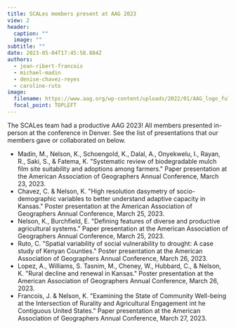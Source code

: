 ```yaml
---
title: SCALes members present at AAG 2023
view: 2
header:
  caption: ""
  image: ""
subtitle: ""
date: 2023-05-04T17:45:58.884Z
authors:
  - jean-ribert-francois
  - michael-madin
  - denise-chavez-reyes
  - caroline-ruto
image:
  filename: https://www.aag.org/wp-content/uploads/2022/01/AAG_logo_full_White_2022.svg
  focal_point: TOPLEFT
---
```

T﻿he SCALes team had a productive AAG 2023! All members presented in-person at the conference in Denver. See the list of presentations that our members gave or collaborated on below.

* Madin, M., Nelson, K., Schoengold, K., Dalal, A., Onyekwelu, I., Rayan, R., Saki, S., & Fatema, K. "Systematic review of biodegradable mulch film site suitability and adoptions among farmers." Paper presentation at the American Association of Geographers Annual Conference, March 23, 2023.
* Chavez, C. & Nelson, K. "High resolution dasymetry of socio-demographic variables to better understand adaptive capacity in Kansas." Poster presentation at the American Association of Geographers Annual Conference, March 25, 2023.
* Nelson, K., Burchfield, E. "Defining features of diverse and productive agricultural systems." Paper presentation at the American Association of Geographers Annual Conference, March 25, 2023.
* Ruto, C. "Spatial variability of social vulnerability to drought: A case study of Kenyan Counties." Poster presentation at the American Association of Geographers Annual Conference, March 26, 2023.
* Lopez, A., Williams, S. Tasnim, M., Cheney, W., Hubbard, C., & Nelson, K. "Rural decline and renewal in Kansas." Poster presentation at the American Association of Geographers Annual Conference, March 26, 2023.
* Francois, J. & Nelson, K. "Examining the State of Community Well-being at the Intersection of Rurality and Agricultural Engagement int he Contiguous United States." Paper presentation at the American Association of Geographers Annual Conference, March 27, 2023.